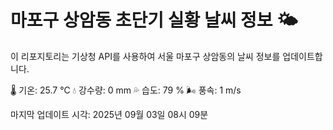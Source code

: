 
# 마포구 상암동 초단기 실황 날씨 정보 🌤️

이 리포지토리는 기상청 API를 사용하여 서울 마포구 상암동의 날씨 정보를 업데이트합니다. 

🌡️ 기온: 25.7 ℃
💧 강수량: 0 mm
💦 습도: 79 %
🌬️ 풍속: 1 m/s

마지막 업데이트 시각: 2025년 09월 03일 08시 09분    
